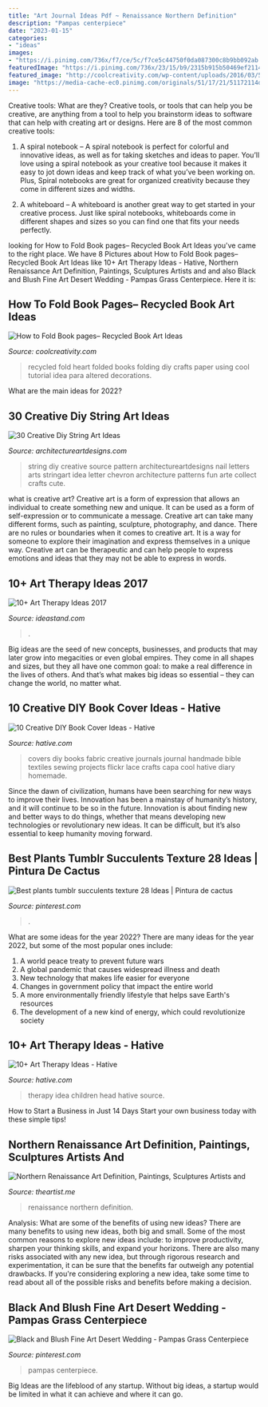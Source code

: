 ```yaml
---
title: "Art Journal Ideas Pdf ~ Renaissance Northern Definition"
description: "Pampas centerpiece"
date: "2023-01-15"
categories:
- "ideas"
images:
- "https://i.pinimg.com/736x/f7/ce/5c/f7ce5c44750f0da087300c8b9bb092ab.jpg"
featuredImage: "https://i.pinimg.com/736x/23/15/b9/2315b915b50469ef2114fe66daec207a.jpg"
featured_image: "http://coolcreativity.com/wp-content/uploads/2016/03/5-1.jpg"
image: "https://media-cache-ec0.pinimg.com/originals/51/17/21/51172114d73d441c38be13655b047f3f.jpg"
---
```



Creative tools: What are they?
Creative tools, or tools that can help you be creative, are anything from a tool to help you brainstorm ideas to software that can help with creating art or designs. Here are 8 of the most common creative tools:
1. A spiral notebook – A spiral notebook is perfect for colorful and innovative ideas, as well as for taking sketches and ideas to paper. You’ll love using a spiral notebook as your creative tool because it makes it easy to jot down ideas and keep track of what you’ve been working on. Plus, Spiral notebooks are great for organized creativity because they come in different sizes and widths.

2. A whiteboard – A whiteboard is another great way to get started in your creative process. Just like spiral notebooks, whiteboards come in different shapes and sizes so you can find one that fits your needs perfectly.

	

		
looking for How to Fold Book pages– Recycled Book Art Ideas you've came to the right place. We have 8 Pictures about How to Fold Book pages– Recycled Book Art Ideas like 10+ Art Therapy Ideas - Hative, Northern Renaissance Art Definition, Paintings, Sculptures Artists and and also Black and Blush Fine Art Desert Wedding - Pampas Grass Centerpiece. Here it is:
		
    
## How To Fold Book Pages– Recycled Book Art Ideas

<img loading=lazy src="http://coolcreativity.com/wp-content/uploads/2016/03/5-1.jpg" onerror="this.onerror=null;this.src='https://tse2.mm.bing.net/th?id=OIP.ALGFNrPpZP_dutu_BXwGXwHaKX&amp;pid=15.1';" alt="How to Fold Book pages– Recycled Book Art Ideas">

_Source: coolcreativity.com_

>recycled fold heart folded books folding diy crafts paper using cool tutorial idea para altered decorations. 

	

What are the main ideas for 2022?
 

    
## 30 Creative Diy String Art Ideas

<img loading=lazy src="https://media-cache-ec0.pinimg.com/originals/51/17/21/51172114d73d441c38be13655b047f3f.jpg" onerror="this.onerror=null;this.src='https://tse1.mm.bing.net/th?id=OIP.8QR6Iq7JGAh5Y_a39vmAPwHaJ4&amp;pid=15.1';" alt="30 Creative Diy String Art Ideas">

_Source: architectureartdesigns.com_

>string diy creative source pattern architectureartdesigns nail letters arts stringart idea letter chevron architecture patterns fun arte collect crafts cute. 

	

what is creative art?
Creative art is a form of expression that allows an individual to create something new and unique. It can be used as a form of self-expression or to communicate a message. Creative art can take many different forms, such as painting, sculpture, photography, and dance.
There are no rules or boundaries when it comes to creative art. It is a way for someone to explore their imagination and express themselves in a unique way. Creative art can be therapeutic and can help people to express emotions and ideas that they may not be able to express in words.

    
## 10+ Art Therapy Ideas 2017

<img loading=lazy src="https://ideastand.com/wp-content/uploads/2014/05/art-therapy-ideas/12-art-therapy-ideas.jpg" onerror="this.onerror=null;this.src='https://tse2.mm.bing.net/th?id=OIP.7hIxjGXegd7aaFnlzaj2qAHaLc&amp;pid=15.1';" alt="10+ Art Therapy Ideas 2017">

_Source: ideastand.com_

>. 

	

Big ideas are the seed of new concepts, businesses, and products that may later grow into megacities or even global empires. They come in all shapes and sizes, but they all have one common goal: to make a real difference in the lives of others. And that’s what makes big ideas so essential – they can change the world, no matter what.

    
## 10 Creative DIY Book Cover Ideas - Hative

<img loading=lazy src="https://hative.com/wp-content/uploads/2014/09/diy-book-cover-ideas/8-cute-book-covers-for-girls.jpg" onerror="this.onerror=null;this.src='https://tse3.mm.bing.net/th?id=OIP.bBygi3Keh8mPW5Fc2Dv8rwHaJ4&amp;pid=15.1';" alt="10 Creative DIY Book Cover Ideas - Hative">

_Source: hative.com_

>covers diy books fabric creative journals journal handmade bible textiles sewing projects flickr lace crafts capa cool hative diary homemade. 

	

Since the dawn of civilization, humans have been searching for new ways to improve their lives. Innovation has been a mainstay of humanity’s history, and it will continue to be so in the future. Innovation is about finding new and better ways to do things, whether that means developing new technologies or revolutionary new ideas. It can be difficult, but it’s also essential to keep humanity moving forward.

    
## Best Plants Tumblr Succulents Texture 28 Ideas | Pintura De Cactus

<img loading=lazy src="https://i.pinimg.com/736x/23/15/b9/2315b915b50469ef2114fe66daec207a.jpg" onerror="this.onerror=null;this.src='https://tse4.mm.bing.net/th?id=OIP.1rGx-MO7WkNF--c4YBgqQgAAAA&amp;pid=15.1';" alt="Best plants tumblr succulents texture 28 Ideas | Pintura de cactus">

_Source: pinterest.com_

>. 

	

What are some ideas for the year 2022?
There are many ideas for the year 2022, but some of the most popular ones include: 
1. A world peace treaty to prevent future wars 
2. A global pandemic that causes widespread illness and death 
3. New technology that makes life easier for everyone 
4. Changes in government policy that impact the entire world 
5. A more environmentally friendly lifestyle that helps save Earth's resources 
6. The development of a new kind of energy, which could revolutionize society 

    
## 10+ Art Therapy Ideas - Hative

<img loading=lazy src="https://hative.com/wp-content/uploads/2014/05/art-therapy-ideas/9-art-therapy-ideas.jpg" onerror="this.onerror=null;this.src='https://tse3.mm.bing.net/th?id=OIP.5d_62XXxTo4EzanO0V8x1AHaLO&amp;pid=15.1';" alt="10+ Art Therapy Ideas - Hative">

_Source: hative.com_

>therapy idea children head hative source. 

	

How to Start a Business in Just 14 Days
Start your own business today with these simple tips!

    
## Northern Renaissance Art Definition, Paintings, Sculptures Artists And

<img loading=lazy src="https://www.theartist.me/wp-content/uploads/2015/07/Arnolfini-Wedding-The-Northern-Renaissance.jpg" onerror="this.onerror=null;this.src='https://tse4.mm.bing.net/th?id=OIP.8LJD3iNF5DqArLXfuAkTHQAAAA&amp;pid=15.1';" alt="Northern Renaissance Art Definition, Paintings, Sculptures Artists and">

_Source: theartist.me_

>renaissance northern definition. 

	

Analysis: What are some of the benefits of using new ideas?
There are many benefits to using new ideas, both big and small. Some of the most common reasons to explore new ideas include: to improve productivity, sharpen your thinking skills, and expand your horizons. There are also many risks associated with any new idea, but through rigorous research and experimentation, it can be sure that the benefits far outweigh any potential drawbacks. If you're considering exploring a new idea, take some time to read about all of the possible risks and benefits before making a decision.

    
## Black And Blush Fine Art Desert Wedding - Pampas Grass Centerpiece

<img loading=lazy src="https://i.pinimg.com/736x/f7/ce/5c/f7ce5c44750f0da087300c8b9bb092ab.jpg" onerror="this.onerror=null;this.src='https://tse2.mm.bing.net/th?id=OIP.SRMKkAO1-tEzgYtD5kFufAHaLH&amp;pid=15.1';" alt="Black and Blush Fine Art Desert Wedding - Pampas Grass Centerpiece">

_Source: pinterest.com_

>pampas centerpiece. 

	

Big Ideas are the lifeblood of any startup. Without big ideas, a startup would be limited in what it can achieve and where it can go.

